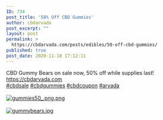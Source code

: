 ```yaml
---
ID: 734
post_title: '50% Off CBD Gummies'
author: cbdarvada
post_excerpt: ""
layout: post
permalink: >
  https://cbdarvada.com/posts/edibles/50-off-cbd-gummies/
published: true
post_date: 2020-11-18 17:12:11
---
```

<html><head></head><body>
<span>CBD Gummy Bears on sale now, 50% off while supplies last! <br /></span><a class="" title="" href="https://cbdarvada.com/" target="_blank" data-original-title="" rel="noopener noreferrer">https://cbdarvada.com</a> <br /><a class=" hash-tag" title="" href="https://twitter.com/search?q=%23cbdsale" target="_blank" data-original-title="" rel="noopener noreferrer">#cbdsale</a> <a class=" hash-tag" title="" href="https://twitter.com/search?q=%23cbdgummies" target="_blank" data-original-title="" rel="noopener noreferrer">#cbdgummies</a> <a class=" hash-tag" title="" href="https://twitter.com/search?q=%23cbdcoupon" target="_blank" data-original-title="" rel="noopener noreferrer">#cbdcoupon</a> <a class=" hash-tag" title="" href="https://twitter.com/search?q=%23arvada" target="_blank" data-original-title="" rel="noopener noreferrer">#arvada</a>
</body>
</html><br/><br/><a href="https://snd-videos.s3.amazonaws.com/291594/1605743641751.png"  title="gummies50_.png.png" ><img src="https://snd-videos.s3.amazonaws.com/291594/1605743641751.png" alt="gummies50_.png.png" title="gummies50_.png.png" /></a><br/><br/><a href="https://snd-videos.s3.amazonaws.com/291594/1605743657192.jpg"  title="gummybears.jpg" ><img src="https://snd-videos.s3.amazonaws.com/291594/1605743657192.jpg" alt="gummybears.jpg" title="gummybears.jpg" /></a>